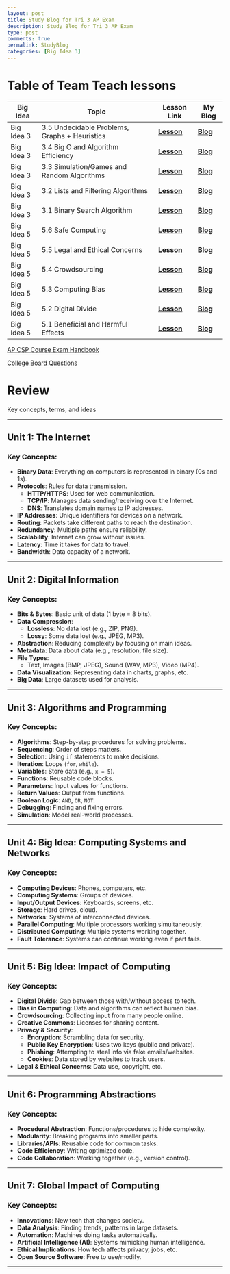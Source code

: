 ```yaml
---
layout: post
title: Study Blog for Tri 3 AP Exam
description: Study Blog for Tri 3 AP Exam
type: post 
comments: true
permalink: StudyBlog
categories: [Big Idea 3]
---
```

# Table of Team Teach lessons

| **Big Idea** | **Topic**                               | **Lesson Link**                                      | **My Blog**                                          |
|--------------|-----------------------------------------|------------------------------------------------------|------------------------------------------------------|
| Big Idea 3   | 3.5 Undecidable Problems, Graphs + Heuristics | <a href="https://alexrubio1.github.io/und_lesson/lesson/3-1" target="_blank" rel="noopener noreferrer"><strong>Lesson</strong></a> | <a href="{{site.baseurl}}/3_5_graphs_Heuristics" target="_blank" rel="noopener noreferrer"><strong>Blog</strong></a> |
| Big Idea 3   | 3.4 Big O and Algorithm Efficiency      | <a href="https://illuminati1618.github.io/yash_2025/big-o2" target="_blank" rel="noopener noreferrer"><strong>Lesson</strong></a> | <a href="{{site.baseurl}}/3_4_BigO" target="_blank" rel="noopener noreferrer"><strong>Blog</strong></a> |
| Big Idea 3   | 3.3 Simulation/Games and Random Algorithms | <a href="https://illuminati1618.github.io/yash_2025/csp/random/" target="_blank" rel="noopener noreferrer"><strong>Lesson</strong></a> | <a href="{{site.baseurl}}/3_3_Simulation" target="_blank" rel="noopener noreferrer"><strong>Blog</strong></a> |
| Big Idea 3   | 3.2 Lists and Filtering Algorithms      | <a href="https://githubneos.github.io/team_teach/Lists_Algorithms" target="_blank" rel="noopener noreferrer"><strong>Lesson</strong></a> | <a href="{{site.baseurl}}/3.2-blog" target="_blank" rel="noopener noreferrer"><strong>Blog</strong></a> |
| Big Idea 3   | 3.1 Binary Search Algorithm             | <a href="binary search blog" target="_blank" rel="noopener noreferrer"><strong>Lesson</strong></a> | <a href="{{site.baseurl}}/3_1_binary" target="_blank" rel="noopener noreferrer"><strong>Blog</strong></a> |
| Big Idea 5   | 5.6 Safe Computing                      | <a href="https://prad-coder.github.io/GenomeGamersFrontend/safecomputing" target="_blank" rel="noopener noreferrer"><strong>Lesson</strong></a> | <a href="{{site.baseurl}}/5_6_safe_computing" target="_blank" rel="noopener noreferrer"><strong>Blog</strong></a> |
| Big Idea 5   | 5.5 Legal and Ethical Concerns          | <a href="https://noratheturtle.github.io/nora_25/2025/03/15/LegalEthical_IPYNB_2_.html" target="_blank" rel="noopener noreferrer"><strong>Lesson</strong></a> | <a href="{{site.baseurl}}/5_5_Legal_ethical" target="_blank" rel="noopener noreferrer"><strong>Blog</strong></a> |
| Big Idea 5   | 5.4 Crowdsourcing                       | <a href="https://prad-coder.github.io/GenomeGamersFrontend/crowdsourcing#2-examples-of-distributed-computing" target="_blank" rel="noopener noreferrer"><strong>Lesson</strong></a> | <a href="{{site.baseurl}}/5_4_Crowdsourcing" target="_blank" rel="noopener noreferrer"><strong>Blog</strong></a> |
| Big Idea 5   | 5.3 Computing Bias                      | <a href="https://avikaprasad22.github.io/avika_2025/compbias/" target="_blank" rel="noopener noreferrer"><strong>Lesson</strong></a> | <a href="{{site.baseurl}}/5_3_Computing_Bias" target="_blank" rel="noopener noreferrer"><strong>Blog</strong></a> |
| Big Idea 5   | 5.2 Digital Divide                      | <a href="https://martijorbam.github.io/bi5_digitaldivide/csp%20big%20idea%205/2025/03/18/digdivide_IPYNB_2_.html" target="_blank" rel="noopener noreferrer"><strong>Lesson</strong></a> | <a href="{{site.baseurl}}/5_2_Digital_divide" target="_blank" rel="noopener noreferrer"><strong>Blog</strong></a> |
| Big Idea 5   | 5.1 Beneficial and Harmful Effects      | <a href="https://prajnar123123213.github.io/teaching_frontend/teaching/" target="_blank" rel="noopener noreferrer"><strong>Lesson</strong></a> | <a href="{{site.baseurl}}/5_1_Benfeficial_and_Harmful_Effects" target="_blank" rel="noopener noreferrer"><strong>Blog</strong></a> |

[AP CSP Course Exam Handbook](https://apcentral.collegeboard.org/media/pdf/ap-computer-science-principles-course-and-exam-description.pdf)

[College Board Questions](https://apclassroom.collegeboard.org/103/assessments/results/66160468/csperformance)

# Review

Key concepts, terms, and ideas 

---

## Unit 1: The Internet

### Key Concepts:
- **Binary Data**: Everything on computers is represented in binary (0s and 1s).
- **Protocols**: Rules for data transmission.
  - **HTTP/HTTPS**: Used for web communication.
  - **TCP/IP**: Manages data sending/receiving over the Internet.
  - **DNS**: Translates domain names to IP addresses.
- **IP Addresses**: Unique identifiers for devices on a network.
- **Routing**: Packets take different paths to reach the destination.
- **Redundancy**: Multiple paths ensure reliability.
- **Scalability**: Internet can grow without issues.
- **Latency**: Time it takes for data to travel.
- **Bandwidth**: Data capacity of a network.

---

## Unit 2: Digital Information

### Key Concepts:
- **Bits & Bytes**: Basic unit of data (1 byte = 8 bits).
- **Data Compression**:
  - **Lossless**: No data lost (e.g., ZIP, PNG).
  - **Lossy**: Some data lost (e.g., JPEG, MP3).
- **Abstraction**: Reducing complexity by focusing on main ideas.
- **Metadata**: Data about data (e.g., resolution, file size).
- **File Types**:
  - Text, Images (BMP, JPEG), Sound (WAV, MP3), Video (MP4).
- **Data Visualization**: Representing data in charts, graphs, etc.
- **Big Data**: Large datasets used for analysis.

---

## Unit 3: Algorithms and Programming

### Key Concepts:
- **Algorithms**: Step-by-step procedures for solving problems.
- **Sequencing**: Order of steps matters.
- **Selection**: Using `if` statements to make decisions.
- **Iteration**: Loops (`for`, `while`).
- **Variables**: Store data (e.g., `x = 5`).
- **Functions**: Reusable code blocks.
- **Parameters**: Input values for functions.
- **Return Values**: Output from functions.
- **Boolean Logic**: `AND`, `OR`, `NOT`.
- **Debugging**: Finding and fixing errors.
- **Simulation**: Model real-world processes.

---

## Unit 4: Big Idea: Computing Systems and Networks

### Key Concepts:
- **Computing Devices**: Phones, computers, etc.
- **Computing Systems**: Groups of devices.
- **Input/Output Devices**: Keyboards, screens, etc.
- **Storage**: Hard drives, cloud.
- **Networks**: Systems of interconnected devices.
- **Parallel Computing**: Multiple processors working simultaneously.
- **Distributed Computing**: Multiple systems working together.
- **Fault Tolerance**: Systems can continue working even if part fails.

---

## Unit 5: Big Idea: Impact of Computing

### Key Concepts:
- **Digital Divide**: Gap between those with/without access to tech.
- **Bias in Computing**: Data and algorithms can reflect human bias.
- **Crowdsourcing**: Collecting input from many people online.
- **Creative Commons**: Licenses for sharing content.
- **Privacy & Security**:
  - **Encryption**: Scrambling data for security.
  - **Public Key Encryption**: Uses two keys (public and private).
  - **Phishing**: Attempting to steal info via fake emails/websites.
  - **Cookies**: Data stored by websites to track users.
- **Legal & Ethical Concerns**: Data use, copyright, etc.

---

## Unit 6: Programming Abstractions

### Key Concepts:
- **Procedural Abstraction**: Functions/procedures to hide complexity.
- **Modularity**: Breaking programs into smaller parts.
- **Libraries/APIs**: Reusable code for common tasks.
- **Code Efficiency**: Writing optimized code.
- **Code Collaboration**: Working together (e.g., version control).

---

## Unit 7: Global Impact of Computing

### Key Concepts:
- **Innovations**: New tech that changes society.
- **Data Analysis**: Finding trends, patterns in large datasets.
- **Automation**: Machines doing tasks automatically.
- **Artificial Intelligence (AI)**: Systems mimicking human intelligence.
- **Ethical Implications**: How tech affects privacy, jobs, etc.
- **Open Source Software**: Free to use/modify.

---


